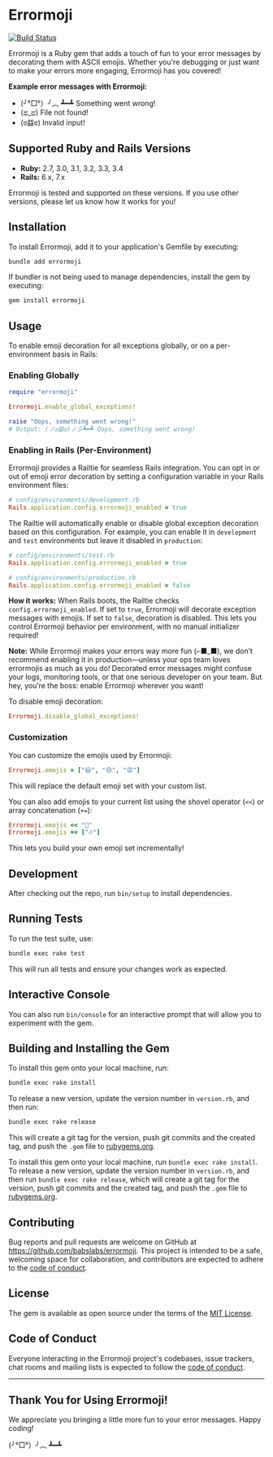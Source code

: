 # Errormoji

[![Build Status](https://github.com/babslabs/errormoji/actions/workflows/ci.yml/badge.svg)](https://github.com/babslabs/errormoji/actions)

Errormoji is a Ruby gem that adds a touch of fun to your error messages by decorating them with ASCII emojis. Whether you're debugging or just want to make your errors more engaging, Errormoji has you covered!

**Example error messages with Errormoji:**
- (╯°□°）╯︵ ┻━┻ Something went wrong!
- (ಥ_ಥ) File not found!
- (ಠ益ಠ) Invalid input!

## Supported Ruby and Rails Versions

- **Ruby:** 2.7, 3.0, 3.1, 3.2, 3.3, 3.4
- **Rails:** 6.x, 7.x

Errormoji is tested and supported on these versions. If you use other versions, please let us know how it works for you!



## Installation

To install Errormoji, add it to your application's Gemfile by executing:

```bash
bundle add errormoji
```

If bundler is not being used to manage dependencies, install the gem by executing:

```bash
gem install errormoji
```

## Usage

To enable emoji decoration for all exceptions globally, or on a per-environment basis in Rails:

### Enabling Globally
```ruby
require "errormoji"

Errormoji.enable_global_exceptions!

raise "Oops, something went wrong!"
# Output: (ノಠ益ಠ)ノ彡┻━┻ Oops, something went wrong!
```

### Enabling in Rails (Per-Environment)

Errormoji provides a Railtie for seamless Rails integration. You can opt in or out of emoji error decoration by setting a configuration variable in your Rails environment files:

```ruby
# config/environments/development.rb
Rails.application.config.errormoji_enabled = true
```

The Railtie will automatically enable or disable global exception decoration based on this configuration. For example, you can enable it in `development` and `test` environments but leave it disabled in `production`:

```ruby
# config/environments/test.rb
Rails.application.config.errormoji_enabled = true

# config/environments/production.rb
Rails.application.config.errormoji_enabled = false
```

**How it works:**
When Rails boots, the Railtie checks `config.errormoji_enabled`. If set to `true`, Errormoji will decorate exception messages with emojis. If set to `false`, decoration is disabled. This lets you control Errormoji behavior per environment, with no manual initializer required!

**Note:**
While Errormoji makes your errors way more fun (⌐■_■), we don’t recommend enabling it in production—unless your ops team loves errormojis as much as you do! Decorated error messages might confuse your logs, monitoring tools, or that one serious developer on your team. But hey, you’re the boss: enable Errormoji wherever you want!

To disable emoji decoration:

```ruby
Errormoji.disable_global_exceptions!
```

### Customization

You can customize the emojis used by Errormoji:

```ruby
Errormoji.emojis = ["😄", "😢", "😡"]
```

This will replace the default emoji set with your custom list.

You can also add emojis to your current list using the shovel operator (`<<`) or array concatenation (`+=`):

```ruby
Errormoji.emojis << "🤖"
Errormoji.emojis += ["🔥"]
```

This lets you build your own emoji set incrementally!

## Development

After checking out the repo, run `bin/setup` to install dependencies.

## Running Tests

To run the test suite, use:

```bash
bundle exec rake test
```

This will run all tests and ensure your changes work as expected.

## Interactive Console

You can also run `bin/console` for an interactive prompt that will allow you to experiment with the gem.

## Building and Installing the Gem

To install this gem onto your local machine, run:

```bash
bundle exec rake install
```

To release a new version, update the version number in `version.rb`, and then run:

```bash
bundle exec rake release
```

This will create a git tag for the version, push git commits and the created tag, and push the `.gem` file to [rubygems.org](https://rubygems.org).

To install this gem onto your local machine, run `bundle exec rake install`. To release a new version, update the version number in `version.rb`, and then run `bundle exec rake release`, which will create a git tag for the version, push git commits and the created tag, and push the `.gem` file to [rubygems.org](https://rubygems.org).

## Contributing

Bug reports and pull requests are welcome on GitHub at https://github.com/babslabs/errormoji. This project is intended to be a safe, welcoming space for collaboration, and contributors are expected to adhere to the [code of conduct](https://github.com/babslabs/errormoji/blob/main/CODE_OF_CONDUCT.md).

## License

The gem is available as open source under the terms of the [MIT License](https://opensource.org/licenses/MIT).

## Code of Conduct

Everyone interacting in the Errormoji project's codebases, issue trackers, chat rooms and mailing lists is expected to follow the [code of conduct](https://github.com/babslabs/errormoji/blob/main/CODE_OF_CONDUCT.md).

---

## Thank You for Using Errormoji!

We appreciate you bringing a little more fun to your error messages. Happy coding!

(╯°□°）╯︵ ┻━┻
